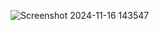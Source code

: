 ![Screenshot 2024-11-16 143547](https://github.com/user-attachments/assets/2b9207df-0034-4e95-b823-77dfb6996cb2)
